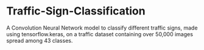 # Traffic-Sign-Classification
A Convolution Neural Network model to classify different traffic signs, made using tensorflow.keras, on a traffic dataset containing over 50,000 images spread among 43 classes.
